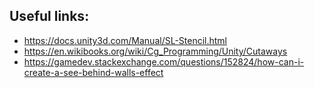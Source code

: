## Useful links:
* https://docs.unity3d.com/Manual/SL-Stencil.html
* https://en.wikibooks.org/wiki/Cg_Programming/Unity/Cutaways
* https://gamedev.stackexchange.com/questions/152824/how-can-i-create-a-see-behind-walls-effect
